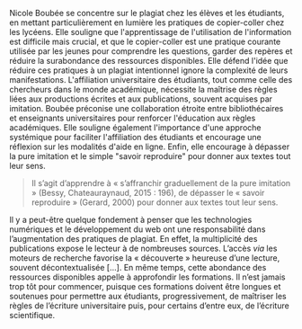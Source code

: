 Nicole Boubée se concentre sur le plagiat chez les élèves et les étudiants, en mettant particulièrement en lumière les pratiques de copier-coller chez les lycéens. Elle souligne que l'apprentissage de l'utilisation de l'information est difficile mais crucial, et que le copier-coller est une pratique courante utilisée par les jeunes pour comprendre les questions, garder des repères et réduire la surabondance des ressources disponibles. Elle défend l'idée que réduire ces pratiques à un plagiat intentionnel ignore la complexité de leurs manifestations. L'affiliation universitaire des étudiants, tout comme celle des chercheurs dans le monde académique, nécessite la maîtrise des règles liées aux productions écrites et aux publications, souvent acquises par imitation. Boubée préconise une collaboration étroite entre bibliothécaires et enseignants universitaires pour renforcer l'éducation aux règles académiques. Elle souligne également l'importance d'une approche systémique pour faciliter l'affiliation des étudiants et encourage une réflexion sur les modalités d'aide en ligne. Enfin, elle encourage à dépasser la pure imitation et le simple "savoir reproduire" pour donner aux textes tout leur sens.

> Il s’agit d’apprendre à « s’affranchir graduellement de la pure imitation » (Bessy, Chateauraynaud, 2015 : 196), de dépasser le « savoir reproduire » (Gerard, 2000) pour donner aux textes tout leur sens.

Il y a peut-être quelque fondement à penser que les technologies numériques et le développement du web ont une responsabilité dans l’augmentation des pratiques de plagiat. En effet, la multiplicité des publications expose le lecteur à de nombreuses sources. L’accès _via_ les moteurs de recherche favorise la « découverte » heureuse d’une lecture, souvent décontextualisée […]. En même temps, cette abondance des ressources disponibles appelle à approfondir les formations. Il n’est jamais trop tôt pour commencer, puisque ces formations doivent être longues et soutenues pour permettre aux étudiants, progressivement, de maîtriser les règles de l’écriture universitaire puis, pour certains d’entre eux, de l’écriture scientifique.